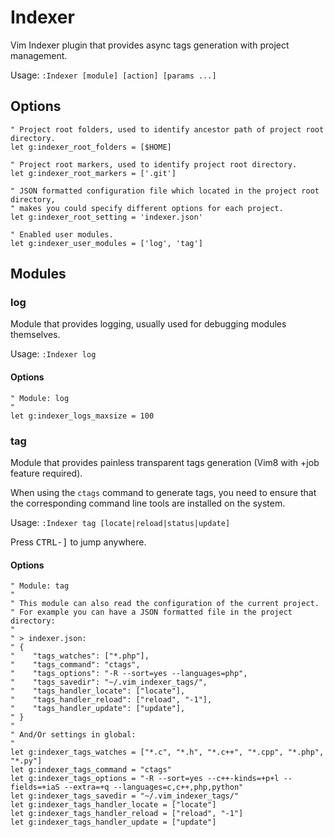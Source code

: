 # Indexer

Vim Indexer plugin that provides async tags generation with project management.

Usage: `:Indexer [module] [action] [params ...]`

## Options

    " Project root folders, used to identify ancestor path of project root directory.
    let g:indexer_root_folders = [$HOME]

    " Project root markers, used to identify project root directory.
    let g:indexer_root_markers = ['.git']

    " JSON formatted configuration file which located in the project root directory,
    " makes you could specify different options for each project.
    let g:indexer_root_setting = 'indexer.json'

    " Enabled user modules.
    let g:indexer_user_modules = ['log', 'tag']

## Modules

### log
Module that provides logging, usually used for debugging modules themselves.

Usage: `:Indexer log`

#### Options

    " Module: log
    "
    let g:indexer_logs_maxsize = 100


### tag
Module that provides painless transparent tags generation (Vim8 with +job feature required).

When using the `ctags` command to generate tags, you need to ensure that the corresponding command line tools are installed on the system.

Usage: `:Indexer tag [locate|reload|status|update]`

Press <kbd>CTRL-]</kbd> to jump anywhere.

#### Options

    " Module: tag
    "
    " This module can also read the configuration of the current project.
    " For example you can have a JSON formatted file in the project directory:
    "
    " > indexer.json:
    " {
    "    "tags_watches": ["*.php"],
    "    "tags_command": "ctags",
    "    "tags_options": "-R --sort=yes --languages=php",
    "    "tags_savedir": "~/.vim_indexer_tags/",
    "    "tags_handler_locate": ["locate"],
    "    "tags_handler_reload": ["reload", "-1"],
    "    "tags_handler_update": ["update"],
    " }
    "
    " And/Or settings in global:
    "
    let g:indexer_tags_watches = ["*.c", "*.h", "*.c++", "*.cpp", "*.php", "*.py"]
    let g:indexer_tags_command = "ctags"
    let g:indexer_tags_options = "-R --sort=yes --c++-kinds=+p+l --fields=+iaS --extra=+q --languages=c,c++,php,python"
    let g:indexer_tags_savedir = "~/.vim_indexer_tags/"
    let g:indexer_tags_handler_locate = ["locate"]
    let g:indexer_tags_handler_reload = ["reload", "-1"]
    let g:indexer_tags_handler_update = ["update"]


